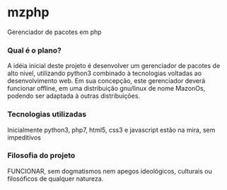 # mzphp
Gerenciador de pacotes em php

### Qual é o plano?
  A idéia inicial deste projeto é desenvolver um gerenciador de pacotes de alto nivel, utilizando python3 combinado à tecnologias voltadas ao desenvolvimento web.
  Em sua concepção, este gerenciador deverá funcionar offline, em uma distribuição gnu/linux de nome MazonOs, podendo ser adaptada à outras distribuições.

### Tecnologias utilizadas
Inicialmente python3, php7, html5, css3 e javascript estão na mira, sem impeditivos

### Filosofia do projeto
FUNCIONAR, sem dogmatismos nem apegos ideológicos, culturais ou filosóficos de qualquer natureza.
